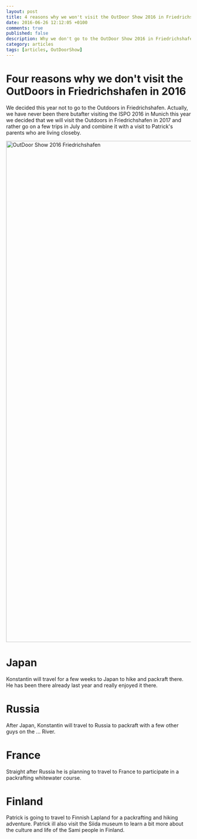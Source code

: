 ```yaml
---
layout: post
title: 4 reasons why we won't visit the OutDoor Show 2016 in Friedrichshafen
date: 2016-06-26 12:12:05 +0100
comments: true
published: false
description: Why we don't go to the OutDoor Show 2016 in Friedrichshafen
category: articles
tags: [articles, OutDoorShow]
---
```

# Four reasons why we don't visit the OutDoors in Friedrichshafen in 2016

We decided this year not to go to the Outdoors in Friedrichshafen. Actually, we have never been there butafter visiting the ISPO 2016 in Munich this year we decided that  we will visit the Outdoors in Friedrichshafen in 2017 and rather go on a few trips in July and combine it with a visit to Patrick's parents who are living closeby.

<a data-flickr-embed="true"  href="https://www.flickr.com/photos/90204224@N07/8915058329/in/album-72157634625007952/" title="OutDoor Show 2016 Friedrichshafen"><img src="https://c2.staticflickr.com/4/3817/8915058329_e2f057e52f_k.jpg" width="2048" height="1365" alt="OutDoor Show 2016 Friedrichshafen"></a><script async src="//embedr.flickr.com/assets/client-code.js" charset="utf-8"></script>

<!--more-->

# Japan

Konstantin will travel for a few weeks to Japan to hike and packraft there. He has been there already last year and really enjoyed it there.

# Russia
After Japan, Konstantin will travel to Russia to packraft with a few other guys on the ... River.

# France
Straight after Russia he is planning to travel to France to participate in a packrafting whitewater course.

# Finland
Patrick is going to travel to Finnish Lapland for a packrafting and hiking adventure. Patrick ill also visit the Siida museum to learn a bit more about the culture and life of the Sami people in Finland.
